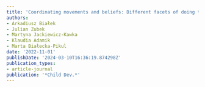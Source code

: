 ```yaml
---
title: 'Coordinating movements and beliefs: Different facets of doing things together'
authors:
- Arkadiusz Białek
- Julian Zubek
- Martyna Jackiewicz-Kawka
- Klaudia Adamik
- Marta Białecka-Pikul
date: '2022-11-01'
publishDate: '2024-03-10T16:36:19.874298Z'
publication_types:
- article-journal
publication: '*Child Dev.*'
---
```

